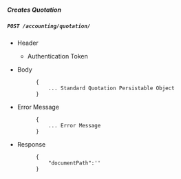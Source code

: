 ##### Creates Quotation

##### `POST /accounting/quotation/`
+ Header
	- Authentication Token
+ Body

            {
                ... Standard Quotation Persistable Object
            }

+ Error Message

			{
				... Error Message
			}            
+ Response

            {
                "documentPath":''
            }